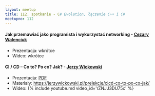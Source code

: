 ```yaml
---
layout: meetup
title: 112. spotkanie - C# Evolution, łączenie C++ i C#
meetupno: 112
---
```


#### Jak przemawiać jako programista i wykorzystać networking - [Cezary Walenciuk](https://cezarywalenciuk.pl)
* Prezentacja: wkrótce
* Wideo: wkrótce

#### CI / CD – Co to? Po co? Jak? - [Jerzy Wickowski](https://jerzywickowski.pl)
* Prezentacja: [PDF](/assets/wickowski-cicd.pdf)
* Materiały: https://jerzywickowski.pl/prelekcje/cicd-co-to-po-co-jak/
* Wideo: {% include youtube.md video_id='rZNJJ3DU75c' %}

